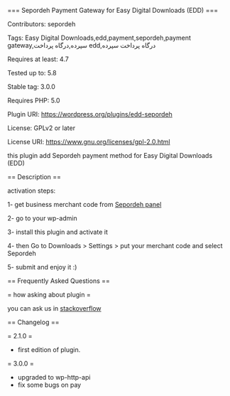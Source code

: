 === Sepordeh Payment Gateway for Easy Digital Downloads (EDD) ===

Contributors: sepordeh

Tags: Easy Digital Downloads,edd,payment,sepordeh,payment gateway,سپرده,درگاه پرداخت edd,درگاه پرداخت سپرده

Requires at least: 4.7

Tested up to: 5.8

Stable tag: 3.0.0

Requires PHP: 5.0

Plugin URI: https://wordpress.org/plugins/edd-sepordeh

License: GPLv2 or later

License URI: https://www.gnu.org/licenses/gpl-2.0.html

this plugin add Sepordeh payment method for Easy Digital Downloads (EDD)

== Description ==

activation steps:

1- get business merchant code from [Sepordeh panel](https://sepordeh.com/panel/)

2- go to your wp-admin

3- install this plugin and activate it

4- then Go to Downloads > Settings > put your merchant code and select Sepordeh 

5- submit and enjoy it :)

== Frequently Asked Questions ==

= how asking about plugin =

you can ask us in [stackoverflow](https://stackoverflow.com/users/17154406/sepordeh)

== Changelog ==

= 2.1.0 =
* first edition of plugin.

= 3.0.0 =
* upgraded to wp-http-api
* fix some bugs on pay
